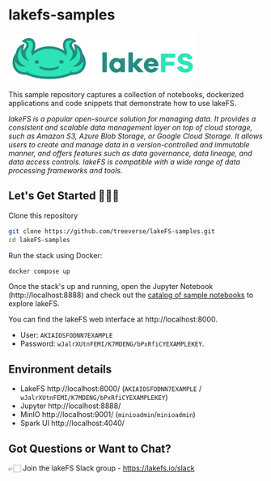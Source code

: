 # lakefs-samples

![lakeFS logo](images/logo.png)

This sample repository captures a collection of notebooks, dockerized applications and code snippets that demonstrate how to use lakeFS.

_lakeFS is a popular open-source solution for managing data. It provides a consistent and scalable data management layer on top of cloud storage, such as Amazon S3, Azure Blob Storage, or Google Cloud Storage. It allows users to create and manage data in a version-controlled and immutable manner, and offers features such as data governance, data lineage, and data access controls. lakeFS is compatible with a wide range of data processing frameworks and tools._

## Let's Get Started 👩🏻‍💻

Clone this repository

```bash
git clone https://github.com/treeverse/lakeFS-samples.git
cd lakeFS-samples
```

Run the stack using Docker: 

```bash
docker compose up
```

Once the stack's up and running, open the Jupyter Notebook (http://localhost:8888) and check out the [catalog of sample notebooks](http://127.0.0.1:8888/lab/tree/work/00_index.ipynb) to explore lakeFS. 

You can find the lakeFS web interface at http://localhost:8000. 
* User: `AKIAIOSFODNN7EXAMPLE`
* Password: `wJalrXUtnFEMI/K7MDENG/bPxRfiCYEXAMPLEKEY`. 


## Environment details

* LakeFS http://localhost:8000/ (`AKIAIOSFODNN7EXAMPLE` / `wJalrXUtnFEMI/K7MDENG/bPxRfiCYEXAMPLEKEY`)
* Jupyter http://localhost:8888/
* MinIO http://localhost:9001/ (`minioadmin`/`minioadmin`)
* Spark UI http://localhost:4040/

## Got Questions or Want to Chat?

👉🏻 Join the lakeFS Slack group - https://lakefs.io/slack